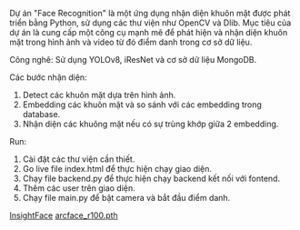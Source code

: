 Dự án "Face Recognition" là một ứng dụng nhận diện khuôn mặt được phát triển bằng Python, sử dụng các thư viện như OpenCV và Dlib. Mục tiêu của dự án là cung cấp một công cụ mạnh mẽ để phát hiện và nhận diện khuôn mặt trong hình ảnh và video từ đó điểm danh trong cơ sở dữ liệu.

Công nghê: Sử dụng YOLOv8, iResNet và cơ sở dữ liệu MongoDB. 

Các bước nhận diện: 
1. Detect các khuôn mặt dựa trên hình ảnh.
2. Embedding các khuôn mặt và so sánh với các embedding trong database.
3. Nhận diện các khuông mặt nếu có sự trùng khớp giữa 2 embedding. 

Run: 
1. Cài đặt các thư viện cần thiết.  
2. Go live file index.html để thực hiện chạy giao diện.
3. Chạy file backend.py để thực hiện chạy backend kết nối với fontend.
4. Thêm các user trên giao diện.
5. Chạy file main.py để bật camera và bắt đầu điểm danh.  


<a href="https://github.com/deepinsight/insightface">InsightFace</a>
<a href="https://drive.google.com/drive/folders/1aEzYmEbPrNInDQjFQMTZtllIPUBZ28JX?fbclid=IwY2xjawI3qMBleHRuA2FlbQIxMAABHVzvXhyUtmfFUIDU90ixrT-ncj0nGCY5L_WJGn6vZWD7J6BELG6yJN-nMg_aem_dpErZmpuldHWdg4P7wmkaQ">arcface_r100.pth</a>
